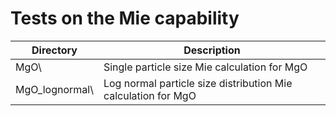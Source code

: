 # Tests on the Mie capability

| **Directory**  | **Description**                                               |
| -------------- | ------------------------------------------------------------- |
| MgO\           | Single particle size Mie calculation for MgO                  |
| MgO_lognormal\ | Log normal particle size distribution Mie calculation for MgO |
